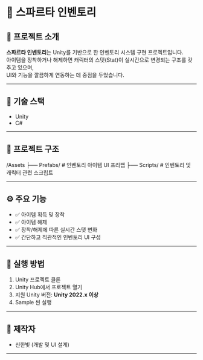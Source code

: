 # 🧰 스파르타 인벤토리

## 📌 프로젝트 소개
**스파르타 인벤토리**는 Unity를 기반으로 한 인벤토리 시스템 구현 프로젝트입니다.  
아이템을 장착하거나 해제하면 캐릭터의 스탯(Stat)이 실시간으로 변경되는 구조를 갖추고 있으며,  
UI와 기능을 깔끔하게 연동하는 데 중점을 두었습니다.

---

## 🔧 기술 스택
- Unity
- C#

---

## 📁 프로젝트 구조

/Assets
├── Prefabs/ # 인벤토리 아이템 UI 프리팹
├── Scripts/ # 인벤토리 및 캐릭터 관련 스크립트

---

## ⚙️ 주요 기능
- ✅ 아이템 획득 및 장착
- ✅ 아이템 해제
- ✅ 장착/해제에 따른 실시간 스탯 변화
- ✅ 간단하고 직관적인 인벤토리 UI 구성

---

## 🚀 실행 방법

1. Unity 프로젝트 클론
2. Unity Hub에서 프로젝트 열기
3. 지원 Unity 버전: **Unity 2022.x 이상**
4. Sample 씬 실행


---

## 👤 제작자
- 신한빛 (개발 및 UI 설계)

---
